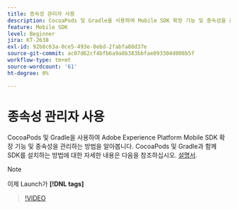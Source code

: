 ```yaml
---
title: 종속성 관리자 사용
description: CocoaPods 및 Gradle을 사용하여 Mobile SDK 확장 기능 및 종속성을 관리하는 방법을 알아봅니다.
feature: Mobile SDK
level: Beginner
jira: KT-2638
exl-id: 92b8c63a-0ce5-493e-8ebd-2fabfa88d37e
source-git-commit: ac07d62cf4bfb6a9a8b383bbfae093304d008b5f
workflow-type: tm+mt
source-wordcount: '61'
ht-degree: 0%

---
```


# 종속성 관리자 사용

CocoaPods 및 Gradle을 사용하여 Adobe Experience Platform Mobile SDK 확장 기능 및 종속성을 관리하는 방법을 알아봅니다. CocoaPods 및 Gradle과 함께 SDK를 설치하는 방법에 대한 자세한 내용은 다음을 참조하십시오. [설명서](https://developer.adobe.com/client-sdks/documentation/getting-started/get-the-sdk/).

>[!NOTE]
>
> 이제 Launch가 **[!DNL tags]**

>[!VIDEO](https://video.tv.adobe.com/v/26263/?quality=12&learn=on)
